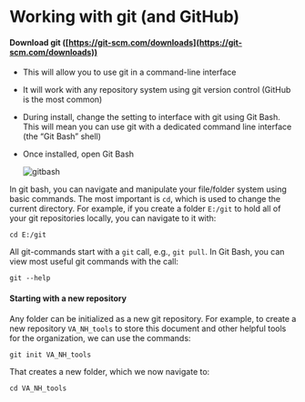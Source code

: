 # Working with git (and GitHub)

#### Download git ([https://git-scm.com/downloads](https://git-scm.com/downloads))

- This will allow you to use git in a command-line interface

- It will work with any repository system using git version control (GitHub is the most common)

- During install, change the setting to interface with git using Git Bash. This will mean you can use git with a dedicated command line interface (the “Git Bash” shell)

- Once installed, open Git Bash

  ![gitbash](E:/git/VA_NH_tools/img/gitbash.png)

In git bash, you can navigate and manipulate your file/folder system using basic commands. The most important is `cd`, which is used to change the current directory. For example, if you create a folder `E:/git` to hold all of your git repositories locally, you can navigate to it with:

```
cd E:/git
```

All git-commands start with a `git` call, e.g., `git pull`. In Git Bash, you can view most useful git commands with the call:

```
git --help
```

#### Starting with a new repository

Any folder can be initialized as a new git repository. For example, to create a new repository `VA_NH_tools` to store this document and other helpful tools for the organization, we can use the commands:

```
git init VA_NH_tools 
```

That creates a new folder, which we now navigate to:

```
cd VA_NH_tools
```



